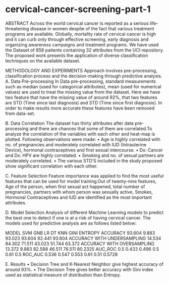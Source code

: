 # cervical-cancer-screening-part-1
ABSTRACT
Across the world cervical cancer is reported as a serious life-threatening disease in women despite of the fact that various treatment programs are available. Globally, mortality rate of cervical cancer is high and it can curb only through effective screening, early diagnosis and organizing awareness campaigns and treatment programs. We have used the Dataset of 858 patients containing 32 attributes from the UCI repository. The proposed work presents the application of diverse classification techniques on the available dataset. 

METHODOLOGY AND EXPERIMENTS
Approach involves pre-processing, classification process and the decision-making through predictive analysis. 
A.	Data Pre-processing
          In Data pre-processing, standard measurements such as median (used for categorical attributes), mean (used for numerical values) are used to treat the missing value from the dataset. Here we have two feature that have the missing value of around 92%, that two features are STD (Time since last diagnosis) and STD (Time since first diagnosis). In order to make results more accurate these features have been removed from data-set.

B.	Data Correlation
          The dataset has thirty attributes after data pre-processing and there are chances that some of them are correlated.To analyze the correlation of the variables with each other and heat-map is plotted.
Following observations were made: 
•	Age is highly correlated with no. of pregnancies and moderately correlated with IUD (Intrauterine Device), hormonal contraceptives and first sexual intercourse.
•	Dx: Cancer and Dx: HPV are highly correlated.
•	Smoking and no. of sexual partners are moderately correlated.
•	The various STD’S included in the study proposed show significant correlation with each other.

C.	Feature Selection 
      Feature importance was applied to find the most useful features that can be used for model training.Out of twenty-nine features, Age of the person, when first sexual act happened, total number of pregnancies, partners with whom person was sexually active, Smokes, Hormonal Contraceptives and IUD are identified as the most important attributes.  

D.	Model Selection
      Analysis of different Machine Learning models to predict the best one to detect if one is at a risk of having cervical cancer. The models used for predictive analysis are as follows listed below:

MODEL	SVM	GNB	LR	DT	KNN
				GINI	ENTROPY	
ACCURACY	93.604	9.883	93.023	93.604	92.441	93.604
ACCURACY WITH UNDERSAMPLING	14.534	84.302	71.511	43.023	51.744	63.372
ACCURACY WITH OVERSAMPLING	13.372	9.883	82.588	46.511	76.511	80.2325
AUC_ROC	0.5	0.433	0.496	0.5	0.61	0.5
ROC_AUC	0.536	0.547	0.553	0.61	0.51	0.5728

E. Results
•	Decision Tree and  K-Nearest Neighbor give highest accuracy of around 93%. 
•	The Decision Tree gives better accuracy with Gini index used as statistical measure of distribution than Entropy.





